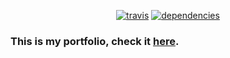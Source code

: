 <p align="center">
  <a href="https://travis-ci.org/GMaiolo/portfolio"><img src="https://api.travis-ci.org/GMaiolo/portfolio.svg" alt="travis"></a>
  <a href="https://david-dm.org/GMaiolo/portfolio"><img src="https://david-dm.org/GMaiolo/portfolio.svg" alt="dependencies"></a>
</p>

### This is my portfolio, check it <a href="gm-portfolio.herokuapp.com">here</a>.
